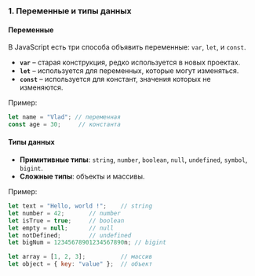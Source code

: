 ### 1. **Переменные и типы данных**

#### **Переменные**
В JavaScript есть три способа объявить переменные: `var`, `let`, и `const`.

- **`var`** – старая конструкция, редко используется в новых проектах.
- **`let`** – используется для переменных, которые могут изменяться.
- **`const`** – используется для констант, значения которых не изменяются.

Пример:
```javascript
let name = "Vlad"; // переменная
const age = 30;     // константа
```

#### **Типы данных**
- **Примитивные типы**: `string`, `number`, `boolean`, `null`, `undefined`, `symbol`, `bigint`.
- **Сложные типы**: объекты и массивы.

Пример:
```javascript
let text = "Hello, world !";    // string
let number = 42;       // number
let isTrue = true;     // boolean
let empty = null;      // null
let notDefined;        // undefined
let bigNum = 12345678901234567890n; // bigint

let array = [1, 2, 3];          // массив
let object = { key: "value" };  // объект
```
